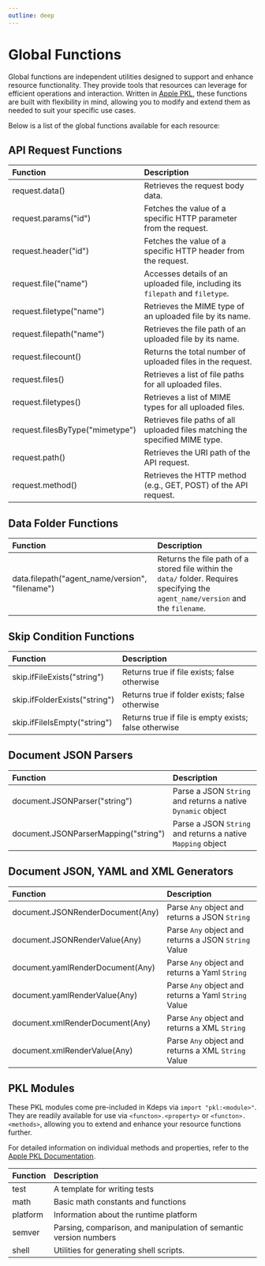 ```yaml
---
outline: deep
---
```


# Global Functions

Global functions are independent utilities designed to support and enhance resource functionality. They provide tools
that resources can leverage for efficient operations and interaction. Written in [Apple PKL](https://pkl-lang.org),
these functions are built with flexibility in mind, allowing you to modify and extend them as needed to suit your
specific use cases.

Below is a list of the global functions available for each resource:

## API Request Functions

| **Function**                    | **Description**                                                                |
|:--------------------------------|:-------------------------------------------------------------------------------|
| request.data()                  | Retrieves the request body data.                                               |
| request.params("id")            | Fetches the value of a specific HTTP parameter from the request.               |
| request.header("id")            | Fetches the value of a specific HTTP header from the request.                  |
| request.file("name")            | Accesses details of an uploaded file, including its `filepath` and `filetype`. |
| request.filetype("name")        | Retrieves the MIME type of an uploaded file by its name.                       |
| request.filepath("name")        | Retrieves the file path of an uploaded file by its name.                       |
| request.filecount()             | Returns the total number of uploaded files in the request.                     |
| request.files()                 | Retrieves a list of file paths for all uploaded files.                         |
| request.filetypes()             | Retrieves a list of MIME types for all uploaded files.                         |
| request.filesByType("mimetype") | Retrieves file paths of all uploaded files matching the specified MIME type.   |
| request.path()                  | Retrieves the URI path of the API request.                                     |
| request.method()                | Retrieves the HTTP method (e.g., GET, POST) of the API request.                |

## Data Folder Functions

| **Function**                                    | **Description**                                                                                                                    |
|:------------------------------------------------|:-----------------------------------------------------------------------------------------------------------------------------------|
| data.filepath("agent_name/version", "filename") | Returns the file path of a stored file within the `data/` folder. Requires specifying the `agent_name/version` and the `filename`. |

## Skip Condition Functions

| **Function**                  | **Description**                                       |
|:------------------------------|:------------------------------------------------------|
| skip.ifFileExists("string")   | Returns true if file exists; false otherwise          |
| skip.ifFolderExists("string") | Returns true if folder exists; false otherwise        |
| skip.ifFileIsEmpty("string")  | Returns true if file is empty exists; false otherwise |

## Document JSON Parsers

| **Function**                         | **Description**                                             |
|:-------------------------------------|:------------------------------------------------------------|
| document.JSONParser("string")        | Parse a JSON `String` and returns a native `Dynamic` object |
| document.JSONParserMapping("string") | Parse a JSON `String` and returns a native `Mapping` object |

## Document JSON, YAML and XML Generators

| **Function**            | **Description**                                      |
|:------------------------|:-----------------------------------------------------|
| document.JSONRenderDocument(Any) | Parse `Any` object and returns a JSON `String`       |
| document.JSONRenderValue(Any)    | Parse `Any` object and returns a JSON `String` Value |
| document.yamlRenderDocument(Any) | Parse `Any` object and returns a Yaml `String`       |
| document.yamlRenderValue(Any)    | Parse `Any` object and returns a Yaml `String` Value |
| document.xmlRenderDocument(Any)  | Parse `Any` object and returns a XML `String`        |
| document.xmlRenderValue(Any)     | Parse `Any` object and returns a XML `String` Value  |

## PKL Modules

These PKL modules come pre-included in Kdeps via `import "pkl:<module>"`. They are readily available for use via
`<functon>.<property>` or `<functon>.<methods>`, allowing you to extend and enhance your resource functions further.


For detailed information on individual methods and properties, refer to the [Apple PKL
Documentation](https://pkl-lang.org/package-docs/pkl/current/index.html).

| **Function** | **Description**                                                   |
|:-------------|:------------------------------------------------------------------|
| test         | A template for writing tests                                      |
| math         | Basic math constants and functions                                |
| platform     | Information about the runtime platform                            |
| semver       | Parsing, comparison, and manipulation of semantic version numbers |
| shell        | Utilities for generating shell scripts.                           |
